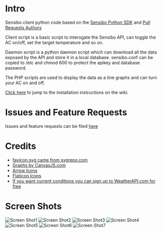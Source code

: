 # Intro
Sensibo client python code based on the [Sensibo Python SDK](https://github.com/Sensibo/sensibo-python-sdk/) and [Pull Requests Authors](https://github.com/Sensibo/sensibo-python-sdk/pulls)

Client script is a basic script to interogate the Sensibo API, can toggle the AC on/off, set the target temperature and so on.

Daemon script is a python daemon script which can download all the data exposed by the API and store it in a local database. sensibo.conf can be copied to /etc and chmod 600 to protect the apikey and database password.

The PHP scripts are used to display the data as a line graphs and can turn your AC on and off.

[Click here](https://github.com/evilbunny2008/sensibo-python-sdk/wiki) to jump to the installation instructions on the wiki.

# Issues and Feature Requests

Issues and feature requests can be filed [here](https://github.com/evilbunny2008/sensibo-python-sdk/issues)

# Credits

* [favicon.svg came from svgrepo.com](https://www.svgrepo.com/svg/268208/cooling-cooler)
* [Graphs by CanvasJS.com](https://canvasjs.com/)  
* [Arrow Icons](https://svgsilh.com/00bcd4/image/34285.html)
* [Flaticon Icons](https://www.flaticon.com)
* [If you want current conditions you can sign up to WeatherAPI.com for free](https://www.weatherapi.com)

# Screen Shots

![Screen Shot1](https://raw.githubusercontent.com/evilbunny2008/sensibo-python-sdk/master/screenshots/ss1.png)
![Screen Shot2](https://raw.githubusercontent.com/evilbunny2008/sensibo-python-sdk/master/screenshots/ss2.png)
![Screen Shot3](https://raw.githubusercontent.com/evilbunny2008/sensibo-python-sdk/master/screenshots/ss3.png)
![Screen Shot4](https://raw.githubusercontent.com/evilbunny2008/sensibo-python-sdk/master/screenshots/ss4.png)
![Screen Shot5](https://raw.githubusercontent.com/evilbunny2008/sensibo-python-sdk/master/screenshots/ss5.png)
![Screen Shot6](https://raw.githubusercontent.com/evilbunny2008/sensibo-python-sdk/master/screenshots/ss6.png)
![Screen Shot7](https://raw.githubusercontent.com/evilbunny2008/sensibo-python-sdk/master/screenshots/ss7.png)
